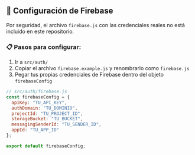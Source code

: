 ## 🔐 Configuración de Firebase

Por seguridad, el archivo `firebase.js` con las credenciales reales no está incluido en este repositorio.

### 📋 Pasos para configurar:
1. Ir a `src/auth/`
2. Copiar el archivo `firebase.example.js` y renombrarlo como `firebase.js`
3. Pegar tus propias credenciales de Firebase dentro del objeto `firebaseConfig`

```js
// src/auth/firebase.js
const firebaseConfig = {
  apiKey: "TU_API_KEY",
  authDomain: "TU_DOMINIO",
  projectId: "TU_PROJECT_ID",
  storageBucket: "TU_BUCKET",
  messagingSenderId: "TU_SENDER_ID",
  appId: "TU_APP_ID"
};

export default firebaseConfig;
